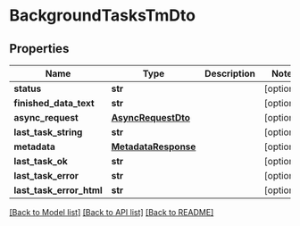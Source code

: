 # BackgroundTasksTmDto

## Properties
Name | Type | Description | Notes
------------ | ------------- | ------------- | -------------
**status** | **str** |  | [optional] 
**finished_data_text** | **str** |  | [optional] 
**async_request** | [**AsyncRequestDto**](AsyncRequestDto.md) |  | [optional] 
**last_task_string** | **str** |  | [optional] 
**metadata** | [**MetadataResponse**](MetadataResponse.md) |  | [optional] 
**last_task_ok** | **str** |  | [optional] 
**last_task_error** | **str** |  | [optional] 
**last_task_error_html** | **str** |  | [optional] 

[[Back to Model list]](../README.md#documentation-for-models) [[Back to API list]](../README.md#documentation-for-api-endpoints) [[Back to README]](../README.md)


